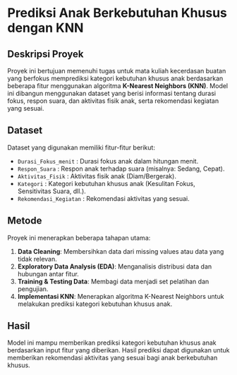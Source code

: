 # Prediksi Anak Berkebutuhan Khusus dengan KNN

## Deskripsi Proyek
Proyek ini bertujuan memenuhi tugas untuk mata kuliah kecerdasan buatan yang berfokus memprediksi kategori kebutuhan khusus anak berdasarkan beberapa fitur menggunakan algoritma **K-Nearest Neighbors (KNN)**. Model ini dibangun menggunakan dataset yang berisi informasi tentang durasi fokus, respon suara, dan aktivitas fisik anak, serta rekomendasi kegiatan yang sesuai.

## Dataset
Dataset yang digunakan memiliki fitur-fitur berikut:
- `Durasi_Fokus_menit` : Durasi fokus anak dalam hitungan menit.
- `Respon_Suara` : Respon anak terhadap suara (misalnya: Sedang, Cepat).
- `Aktivitas_Fisik` : Aktivitas fisik anak (Diam/Bergerak).
- `Kategori` : Kategori kebutuhan khusus anak (Kesulitan Fokus, Sensitivitas Suara, dll.).
- `Rekomendasi_Kegiatan` : Rekomendasi aktivitas yang sesuai.

## Metode
Proyek ini menerapkan beberapa tahapan utama:
1. **Data Cleaning**: Membersihkan data dari missing values atau data yang tidak relevan.
2. **Exploratory Data Analysis (EDA)**: Menganalisis distribusi data dan hubungan antar fitur.
3. **Training & Testing Data**: Membagi data menjadi set pelatihan dan pengujian.
4. **Implementasi KNN**: Menerapkan algoritma K-Nearest Neighbors untuk melakukan prediksi kategori kebutuhan khusus anak.

## Hasil
Model ini mampu memberikan prediksi kategori kebutuhan khusus anak berdasarkan input fitur yang diberikan. Hasil prediksi dapat digunakan untuk memberikan rekomendasi aktivitas yang sesuai bagi anak berkebutuhan khusus.

